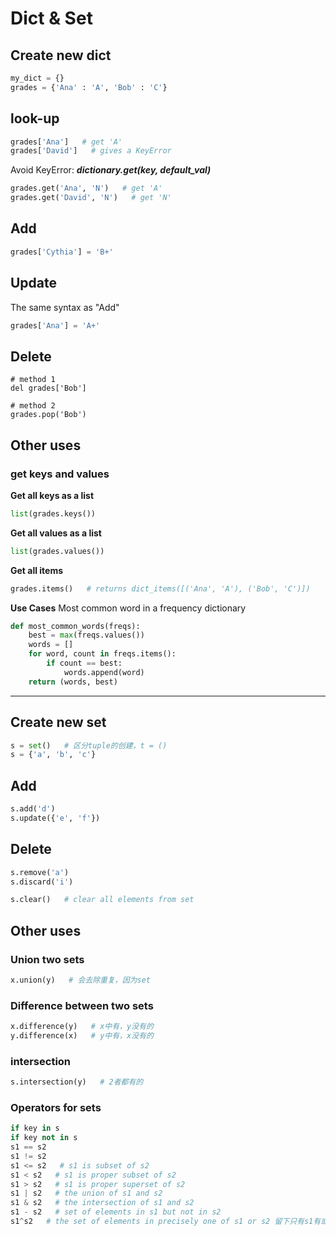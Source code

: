 # Dict & Set

## Create new dict

``` python
my_dict = {}
grades = {'Ana' : 'A', 'Bob' : 'C'}
```

## look-up

``` python
grades['Ana']   # get 'A'
grades['David']   # gives a KeyError
```
Avoid KeyError: ***dictionary.get(key, default_val)***

```python
grades.get('Ana', 'N')   # get 'A'
grades.get('David', 'N')   # get 'N'
```

## Add
``` python
grades['Cythia'] = 'B+'
```

## Update
The same syntax as "Add"
``` python
grades['Ana'] = 'A+'
```

## Delete
``` pyhton
# method 1
del grades['Bob']

# method 2
grades.pop('Bob')
```

## Other uses
### get keys and values
**Get all keys as a list**
``` python
list(grades.keys())   
```
**Get all values as a list**
``` python
list(grades.values())
```

**Get all items**
``` python
grades.items()   # returns dict_items([('Ana', 'A'), ('Bob', 'C')])
```

**Use Cases**
Most common word in a frequency dictionary
``` python
def most_common_words(freqs):
	best = max(freqs.values())
	words = []
	for word, count in freqs.items():
		if count == best:
			words.append(word)
	return (words, best)
```



------ 
## Create new set
``` python
s = set()   # 区分tuple的创建，t = ()
s = {'a', 'b', 'c'}
```

## Add
``` python
s.add('d')
s.update({'e', 'f'})
```

## Delete
``` python
s.remove('a')
s.discard('i')

s.clear()   # clear all elements from set
```
 
## Other uses
### Union two sets
``` python
x.union(y)   # 会去除重复，因为set
```

### Difference between two sets
``` python
x.difference(y)   # x中有，y没有的
y.difference(x)   # y中有，x没有的
```

### intersection
``` python
s.intersection(y)   # 2者都有的
```

### Operators for sets
``` python
if key in s
if key not in s
s1 == s2
s1 != s2
s1 <= s2   # s1 is subset of s2
s1 < s2   # s1 is proper subset of s2
s1 > s2   # s1 is proper superset of s2
s1 | s2   # the union of s1 and s2
s1 & s2   # the intersection of s1 and s2
s1 - s2   # set of elements in s1 but not in s2
s1^s2   # the set of elements in precisely one of s1 or s2 留下只有s1有或者只有s2有的元素
```


